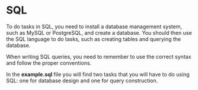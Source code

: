 # SQL

To do tasks in SQL, you need to install a database management system, such as MySQL or PostgreSQL, and create a
database.
You should then use the SQL language to do tasks, such as creating tables and querying the database.

When writing SQL queries, you need to remember to use the correct syntax and follow the proper conventions.

In the **example.sql** file you will find two tasks that you will have to do using SQL: one for database design and one
for query construction.
